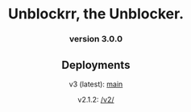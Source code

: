 <div align="center">
  <h1>Unblockrr, the Unblocker.</h1>
  <h3>version 3.0.0</h3>
  <h2>Deployments</h2>
  <p>v3 (latest): <a href="https://unblockrr.github.io">main</a></p>
  <p>v2.1.2: <a href="https://unblockrr.github.io/v2/">/v2/</a></p>

</div>
